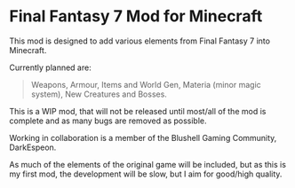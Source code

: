 Final Fantasy 7 Mod for Minecraft
=================================

This mod is designed to add various elements from Final Fantasy 7 into Minecraft.

Currently planned are:
  > Weapons,
  > Armour,
  > Items and World Gen,
  > Materia (minor magic system),
  > New Creatures and Bosses.

This is a WIP mod, that will not be released until most/all of the mod is complete and as many bugs are removed as possible.


Working in collaboration is a member of the Blushell Gaming Community, DarkEspeon.

As much of the elements of the original game will be included, but as this is my first mod, the development will be slow, but I aim for good/high quality.
